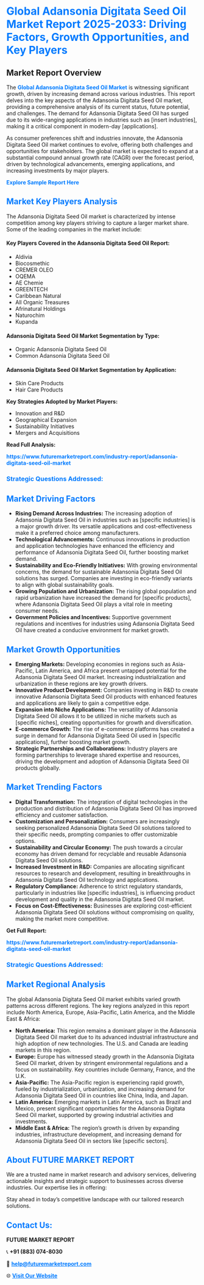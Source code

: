 <h1 style="color: #007BFF;">Global Adansonia Digitata Seed Oil Market Report 2025-2033: Driving Factors, Growth Opportunities, and Key Players</h1>

<section id="overview">
<h2>Market Report Overview</h2>
<p>The <a href="https://www.futuremarketreport.com/industry-report/adansonia-digitata-seed-oil-market" style="color: #007BFF; text-decoration: none;"><strong>Global Adansonia Digitata Seed Oil Market</strong></a> is witnessing significant growth, driven by increasing demand across various industries. This report delves into the key aspects of the Adansonia Digitata Seed Oil market, providing a comprehensive analysis of its current status, future potential, and challenges. The demand for Adansonia Digitata Seed Oil has surged due to its wide-ranging applications in industries such as [insert industries], making it a critical component in modern-day [applications].</p>
<p>As consumer preferences shift and industries innovate, the Adansonia Digitata Seed Oil market continues to evolve, offering both challenges and opportunities for stakeholders. The global market is expected to expand at a substantial compound annual growth rate (CAGR) over the forecast period, driven by technological advancements, emerging applications, and increasing investments by major players.</p>
</section>

<section id="overview">
<p><a href="https://www.futuremarketreport.com/request-sample/reportId=55275" style="color: #007BFF; text-decoration: none;"><strong>Explore Sample Report Here</strong></a></p>
</section>

<section id="key-players">
<h2 style="color: #007BFF;">Market Key Players Analysis</h2>
<p>The Adansonia Digitata Seed Oil market is characterized by intense competition among key players striving to capture a larger market share. Some of the leading companies in the market include:</p>
<h4>Key Players Covered in the Adansonia Digitata Seed Oil Report:</h4>
<ul><li>Aldivia</li><li>Biocosmethic</li><li>CREMER OLEO</li><li>OQEMA</li><li>AE Chemie</li><li>GREENTECH</li><li>Caribbean Natural</li><li>All Organic Treasures</li><li>Afrinatural Holdings</li><li>Naturochim</li><li>Kupanda</li></ul>
<h4>Adansonia Digitata Seed Oil Market Segmentation by Type:</h4>
<ul><li>Organic Adansonia Digitata Seed Oil</li><li>Common Adansonia Digitata Seed Oil</li></ul>

<h4>Adansonia Digitata Seed Oil Market Segmentation by Application:</h4>
<ul><li>Skin Care Products</li><li>Hair Care Products</li></ul>
<p><strong>Key Strategies Adopted by Market Players:</strong></p>
<ul>
<li>Innovation and R&D</li>
<li>Geographical Expansion</li>
<li>Sustainability Initiatives</li>
<li>Mergers and Acquisitions</li>
</ul>
</section>

<section>
<p><strong>Read Full Analysis: </strong></p><a href="https://www.futuremarketreport.com/industry-report/adansonia-digitata-seed-oil-market" style="color: #007BFF; text-decoration: none;"><strong>https://www.futuremarketreport.com/industry-report/adansonia-digitata-seed-oil-market</strong></a>
<h3 style="color: #007BFF;">Strategic Questions Addressed:</h3>
</section>

<section id="driving-factors">
<h2 style="color: #007BFF;">Market Driving Factors</h2>
<ul>
<li><strong>Rising Demand Across Industries:</strong> The increasing adoption of Adansonia Digitata Seed Oil in industries such as [specific industries] is a major growth driver. Its versatile applications and cost-effectiveness make it a preferred choice among manufacturers.</li>
<li><strong>Technological Advancements:</strong> Continuous innovations in production and application technologies have enhanced the efficiency and performance of Adansonia Digitata Seed Oil, further boosting market demand.</li>
<li><strong>Sustainability and Eco-Friendly Initiatives:</strong> With growing environmental concerns, the demand for sustainable Adansonia Digitata Seed Oil solutions has surged. Companies are investing in eco-friendly variants to align with global sustainability goals.</li>
<li><strong>Growing Population and Urbanization:</strong> The rising global population and rapid urbanization have increased the demand for [specific products], where Adansonia Digitata Seed Oil plays a vital role in meeting consumer needs.</li>
<li><strong>Government Policies and Incentives:</strong> Supportive government regulations and incentives for industries using Adansonia Digitata Seed Oil have created a conducive environment for market growth.</li>
</ul>
</section>

<section id="growth-opportunities">
<h2 style="color: #007BFF;">Market Growth Opportunities</h2>
<ul>
<li><strong>Emerging Markets:</strong> Developing economies in regions such as Asia-Pacific, Latin America, and Africa present untapped potential for the Adansonia Digitata Seed Oil market. Increasing industrialization and urbanization in these regions are key growth drivers.</li>
<li><strong>Innovative Product Development:</strong> Companies investing in R&D to create innovative Adansonia Digitata Seed Oil products with enhanced features and applications are likely to gain a competitive edge.</li>
<li><strong>Expansion into Niche Applications:</strong> The versatility of Adansonia Digitata Seed Oil allows it to be utilized in niche markets such as [specific niches], creating opportunities for growth and diversification.</li>
<li><strong>E-commerce Growth:</strong> The rise of e-commerce platforms has created a surge in demand for Adansonia Digitata Seed Oil used in [specific applications], further boosting market growth.</li>
<li><strong>Strategic Partnerships and Collaborations:</strong> Industry players are forming partnerships to leverage shared expertise and resources, driving the development and adoption of Adansonia Digitata Seed Oil products globally.</li>
</ul>
</section>

<section id="trending-factors">
<h2 style="color: #007BFF;">Market Trending Factors</h2>
<ul>
<li><strong>Digital Transformation:</strong> The integration of digital technologies in the production and distribution of Adansonia Digitata Seed Oil has improved efficiency and customer satisfaction.</li>
<li><strong>Customization and Personalization:</strong> Consumers are increasingly seeking personalized Adansonia Digitata Seed Oil solutions tailored to their specific needs, prompting companies to offer customizable options.</li>
<li><strong>Sustainability and Circular Economy:</strong> The push towards a circular economy has driven demand for recyclable and reusable Adansonia Digitata Seed Oil solutions.</li>
<li><strong>Increased Investment in R&D:</strong> Companies are allocating significant resources to research and development, resulting in breakthroughs in Adansonia Digitata Seed Oil technology and applications.</li>
<li><strong>Regulatory Compliance:</strong> Adherence to strict regulatory standards, particularly in industries like [specific industries], is influencing product development and quality in the Adansonia Digitata Seed Oil market.</li>
<li><strong>Focus on Cost-Effectiveness:</strong> Businesses are exploring cost-efficient Adansonia Digitata Seed Oil solutions without compromising on quality, making the market more competitive.</li>
</ul>
</section>

<section>
<p><strong>Get Full Report: </strong></p><a href="https://www.futuremarketreport.com/industry-report/adansonia-digitata-seed-oil-market" style="color: #007BFF; text-decoration: none;"><strong>https://www.futuremarketreport.com/industry-report/adansonia-digitata-seed-oil-market</strong></a>
<h3 style="color: #007BFF;">Strategic Questions Addressed:</h3>
</section>


<section id="regional-analysis">
<h2 style="color: #007BFF;">Market Regional Analysis</h2>
<p>The global Adansonia Digitata Seed Oil market exhibits varied growth patterns across different regions. The key regions analyzed in this report include North America, Europe, Asia-Pacific, Latin America, and the Middle East & Africa:</p>
<ul>
<li><strong>North America:</strong> This region remains a dominant player in the Adansonia Digitata Seed Oil market due to its advanced industrial infrastructure and high adoption of new technologies. The U.S. and Canada are leading markets in this region.</li>
<li><strong>Europe:</strong> Europe has witnessed steady growth in the Adansonia Digitata Seed Oil market, driven by stringent environmental regulations and a focus on sustainability. Key countries include Germany, France, and the U.K.</li>
<li><strong>Asia-Pacific:</strong> The Asia-Pacific region is experiencing rapid growth, fueled by industrialization, urbanization, and increasing demand for Adansonia Digitata Seed Oil in countries like China, India, and Japan.</li>
<li><strong>Latin America:</strong> Emerging markets in Latin America, such as Brazil and Mexico, present significant opportunities for the Adansonia Digitata Seed Oil market, supported by growing industrial activities and investments.</li>
<li><strong>Middle East & Africa:</strong> The region’s growth is driven by expanding industries, infrastructure development, and increasing demand for Adansonia Digitata Seed Oil in sectors like [specific sectors].</li>
</ul>
</section>

<footer>
<h2 style="color: #007BFF;">About FUTURE MARKET REPORT</h2>
<p>We are a trusted name in market research and advisory services, delivering actionable insights and strategic support to businesses across diverse industries. Our expertise lies in offering:</p>

<p>Stay ahead in today’s competitive landscape with our tailored research solutions.</p>

<h2 style="color: #007BFF;">Contact Us:</h2>
<p><strong>FUTURE MARKET REPORT</strong></p>
<p>📞 <strong>+91 (883) 074-8030</strong></p>
<p>📧 <strong><a href="mailto:help@futuremarketreport.com" style="color: #007BFF;">help@futuremarketreport.com</a></strong></p>
<p>🌐 <strong><a href="https://www.futuremarketreport.com/" style="color: #007BFF;">Visit Our Website</a></strong></p>
</footer>
